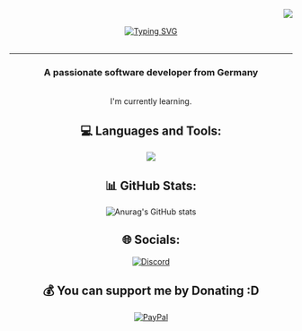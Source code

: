 
<img align="right" src="https://visitor-badge.laobi.icu/badge?page_id=Migoxx.visitor-badge" > <br>
<div align="center">  
<a href="https://git.io/typing-svg"><img src="https://readme-typing-svg.demolab.com?font=Sour+Gummy&weight=200&size=30&letterSpacing=&duration=3000&pause=400&color=bd93f9&background=71FF4E00&center=true&vCenter=true&width=435&lines=Hello+World !;I'm+Alex+Szyszkowski;Software+Engineer;Lover+of+Aesthetic+Design" alt="Typing SVG" /></a>
<div/> 


<br>
<hr>
<h3>A passionate software developer from Germany</h3> <br>
I'm currently learning.


## 💻 Languages and Tools:
<p align="center">
  <a href="https://skillicons.dev">
    <img src="https://skillicons.dev/icons?i=html,css,cs,js,arduino" / >
  </a>
</p>

## 📊 GitHub Stats:  	  
![Anurag's GitHub stats](https://github-readme-stats.vercel.app/api?username=Migoxx&rank_icon=github&show_icons=true&theme=react)



## 🌐 Socials:
[![Discord](https://img.shields.io/badge/Discord-%237289DA.svg?style=for-the-badge&logo=discord&logoColor=white)](https://discord.gg/discord.com/users/321678458843430933) 


## 💰 You can support me by Donating :D
[![PayPal](https://img.shields.io/badge/PayPal-00457C?style=for-the-badge&logo=paypal&logoColor=white)](https://paypal.me/AlexSzysz) 

  






